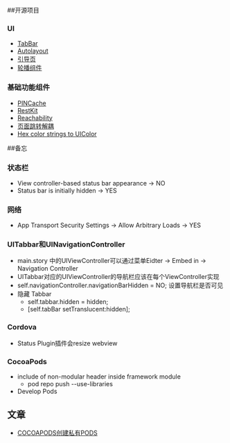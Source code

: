 ##开源项目

### UI
- [TabBar](https://github.com/ezescaruli/ESTabBarController.git)
- [Autolayout](https://github.com/SnapKit/Masonry)
- [引导页](https://github.com/bing6/KSGuide.git)
- [轮播组件](https://github.com/tedy51/BannerLoop)


### 基础功能组件
- [PINCache](https://github.com/pinterest/PINCache.git)
- [RestKit](https://github.com/RestKit/RestKit.git)
- [Reachability](https://github.com/tonymillion/Reachability.git)
- [页面跳转解耦](https://github.com/mogujie/MGJRouter)
- [Hex color strings to UIColor](https://github.com/kevinrenskers/UIColor-HexString)

##备忘

### 状态栏
- View controller-based status bar appearance -> NO
- Status bar is initially hidden -> YES

### 网络
- App Transport Security Settings -> Allow Arbitrary Loads -> YES

### UITabbar和UINavigationController
- main.story 中的UIViewController可以通过菜单Eidter -> Embed in -> Navigation Controller
- UITabbar对应的UIViewController的导航栏应该在每个ViewController实现
- self.navigationController.navigationBarHidden = NO; 设置导航栏是否可见
- 隐藏 Tabbar
  - self.tabbar.hidden = hidden;
  - [self.tabBar setTranslucent:hidden];

### Cordova
- Status Plugin插件会resize webview

### CocoaPods
- include of non-modular header inside framework module
  - pod repo push <repoName> <podspec> --use-libraries
- Develop Pods

## 文章
- [COCOAPODS创建私有PODS](http://www.cnblogs.com/tufeibo/p/5654268.html)
